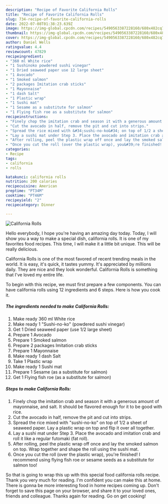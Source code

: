 ```yaml
---
description: "Recipe of Favorite California Rolls"
title: "Recipe of Favorite California Rolls"
slug: 734-recipe-of-favorite-california-rolls
date: 2022-07-08T01:38:23.639Z
image: https://img-global.cpcdn.com/recipes/5490563387228160/680x482cq70/california-rolls-recipe-main-photo.jpg
thumbnail: https://img-global.cpcdn.com/recipes/5490563387228160/680x482cq70/california-rolls-recipe-main-photo.jpg
cover: https://img-global.cpcdn.com/recipes/5490563387228160/680x482cq70/california-rolls-recipe-main-photo.jpg
author: Daniel Wells
ratingvalue: 4.4
reviewcount: 47829
recipeingredient:
- "360 ml White rice"
- "1 Sushinoko powdered sushi vinegar"
- "1 Dried seaweed paper use 12 large sheet"
- "1 Avocado"
- "1 Smoked salmon"
- "2 packages Imitation crab sticks"
- "1 Mayonnaise"
- "1 dash Salt"
- "1 Plastic wrap"
- "1 Sushi mat"
- "1 Sesame as a substitute for salmon"
- "1 Flying fish roe as a substitute for salmon"
recipeinstructions:
- "Finely chop the imitation crab and season it with a generous amount of mayonnaise, and salt. It should be flavored enough for it to be good with rice."
- "Cut the avocado in half, remove the pit and cut into strips."
- "Spread the rice mixed with &#34;sushi-no-ko&#34; on top of 1/2 a sheet of seaweed paper. Lay a plastic wrap on top and flip it over all together."
- "Lay a sushi mat under Step 3. Place the avocado and imitation crab and roll it like a regular futomaki (fat roll)."
- "After rolling, peel the plastic wrap off once and lay the smoked salmon on top. Wrap together and shape the roll using the sushi mat."
- "Once you cut the roll (over the plastic wrap), you&#39;re finished! I recommend using flying fish roe or sesame seeds as a substitute for salmon too!"
categories:
- Recipe
tags:
- california
- rolls

katakunci: california rolls 
nutrition: 200 calories
recipecuisine: American
preptime: "PT34M"
cooktime: "PT46M"
recipeyield: "2"
recipecategory: Dinner

---
```



![California Rolls](https://img-global.cpcdn.com/recipes/5490563387228160/680x482cq70/california-rolls-recipe-main-photo.jpg)

Hello everybody, I hope you're having an amazing day today. Today, I will show you a way to make a special dish, california rolls. It is one of my favorites food recipes. This time, I will make it a little bit unique. This will be really delicious.

California Rolls is one of the most favored of recent trending meals in the world. It is easy, it's quick, it tastes yummy. It's appreciated by millions daily. They are nice and they look wonderful. California Rolls is something that I've loved my entire life.




To begin with this recipe, we must first prepare a few components. You can have california rolls using 12 ingredients and 6 steps. Here is how you cook it.

<!--inarticleads1-->

##### The ingredients needed to make California Rolls:

1. Make ready 360 ml White rice
1. Make ready 1 &#34;Sushi-no-ko&#34; (powdered sushi vinegar)
1. Get 1 Dried seaweed paper (use 1/2 large sheet)
1. Prepare 1 Avocado
1. Prepare 1 Smoked salmon
1. Prepare 2 packages Imitation crab sticks
1. Prepare 1 Mayonnaise
1. Make ready 1 dash Salt
1. Take 1 Plastic wrap
1. Make ready 1 Sushi mat
1. Prepare 1 Sesame (as a substitute for salmon)
1. Get 1 Flying fish roe (as a substitute for salmon)




<!--inarticleads2-->

##### Steps to make California Rolls:

1. Finely chop the imitation crab and season it with a generous amount of mayonnaise, and salt. It should be flavored enough for it to be good with rice.
1. Cut the avocado in half, remove the pit and cut into strips.
1. Spread the rice mixed with &#34;sushi-no-ko&#34; on top of 1/2 a sheet of seaweed paper. Lay a plastic wrap on top and flip it over all together.
1. Lay a sushi mat under Step 3. Place the avocado and imitation crab and roll it like a regular futomaki (fat roll).
1. After rolling, peel the plastic wrap off once and lay the smoked salmon on top. Wrap together and shape the roll using the sushi mat.
1. Once you cut the roll (over the plastic wrap), you&#39;re finished! I recommend using flying fish roe or sesame seeds as a substitute for salmon too!




So that is going to wrap this up with this special food california rolls recipe. Thank you very much for reading. I'm confident you can make this at home. There is gonna be more interesting food in home recipes coming up. Don't forget to save this page on your browser, and share it to your loved ones, friends and colleague. Thanks again for reading. Go on get cooking!
